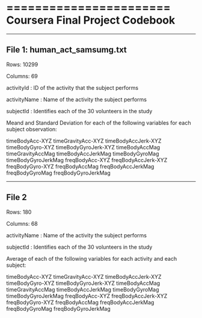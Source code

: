 =======================
Coursera Final Project Codebook
========================

-------------------------------------
File 1: human_act_samsumg.txt
------------------------------------
Rows: 10299

Columns: 69

activityId          : ID of the activity that the subject performs

activityName	      : Name of the activity the subject performs

subjectId	          : Identifies each of the 30 volunteers in the study


Meand and Standard Deviation for each of the following variables for each subject observation:

timeBodyAcc-XYZ
timeGravityAcc-XYZ
timeBodyAccJerk-XYZ
timeBodyGyro-XYZ
timeBodyGyroJerk-XYZ
timeBodyAccMag
timeGravityAccMag
timeBodyAccJerkMag
timeBodyGyroMag
timeBodyGyroJerkMag
freqBodyAcc-XYZ
freqBodyAccJerk-XYZ
freqBodyGyro-XYZ
freqBodyAccMag
freqBodyAccJerkMag
freqBodyGyroMag
freqBodyGyroJerkMag

------------
File 2
----------
Rows: 180

Columns: 68

activityName	      : Name of the activity the subject performs

subjectId	          : Identifies each of the 30 volunteers in the study


Average of each of the following variables for each activity and each subject:

timeBodyAcc-XYZ
timeGravityAcc-XYZ
timeBodyAccJerk-XYZ
timeBodyGyro-XYZ
timeBodyGyroJerk-XYZ
timeBodyAccMag
timeGravityAccMag
timeBodyAccJerkMag
timeBodyGyroMag
timeBodyGyroJerkMag
freqBodyAcc-XYZ
freqBodyAccJerk-XYZ
freqBodyGyro-XYZ
freqBodyAccMag
freqBodyAccJerkMag
freqBodyGyroMag
freqBodyGyroJerkMag



